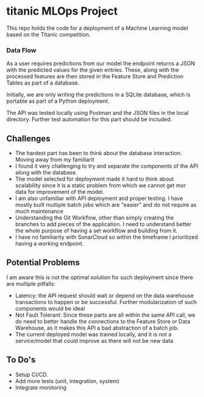 # titanic MLOps Project

This repo holds the code for a deployment of a Machine Learning model based on the Titanic competition.

### Data Flow

As a user requires predictions from our model the endpoint returns a JSON with the predicted values for the given entries.
These, along with the processed features are then stored in the Feature Store and Prediction Tables as part of a database.

Initially, we are only writing the predictions in a SQLite database, which is portable as part of a Python deployment.

The API was tested locally using Postman and the JSON files in the local directory. Further test automation for this part should be included.

## Challenges

- The hardest part has been to think about the database interaction. Moving away from my familiarit
- I found it very challenging to try and separate the components of the API along with the database.
- The model selected for deployment made it hard to think about scalability since it is a static problem from which we cannot get mor data for improvement of the model.
- I am also unfamiliar with API deployment and proper testing. I have mostly built multiple batch jobs which are "easier" and do not require as much maintenance
- Understanding the Git Workflow, other than simply creating the branches to add pieces of the application. I need to understand better the whole purpose of having a set workflow and building from it.
- I have no familiarity with SonarCloud so within the timeframe I prioritized having a working endpoint.

## Potential Problems

I am aware this is not the optimal solution for such deployment since there are multiple pitfalls:

- Latency: the API request should wait or depend on the data warehouse transactions to happen or be successful. Further modularization of such components would be ideal
- Not Fault Tolerant: Since these parts are all within the same API call, we do need to better handle the connections to the Feature Store or Data Warehouse, as it makes this API a bad abstraction of a batch job.
- The current deployed model was trained locally, and it is not a service/model that could improve as there will not be new data


## To Do's

- Setup CI/CD.
- Add more tests (unit, integration, system)
- Integrate monitoring



[//]: # (## Cloud Architecture &#40;ToDo&#41;)

[//]: # ()
[//]: # (The suggested cloud architecture to host this and whichever other model could be as follows:)

[//]: # ()
[//]: # (![MLOps Cloud Architecture]&#40;TitanicMLOps.drawio.png&#41;)

[//]: # ()
[//]: # (1. It is a simple API deployment architecture which exploits SageMaker Serverless from AWS to host the model and open the endpoint to make inference. )

[//]: # (2. As a backend Feature Store or Cloud Data Warehouse solution we use Redshift, since we are also relying on underlying ETLs for creating features for later training and inference.)

[//]: # (3. We also include ECS to help us handle the Docker containers. **Note:** As far as I understand this is not really needed if using SageMaker &#40;but not sure&#41;.)

[//]: # (4. To feed the feature store we will load our raw data onto S3 and we'll manage the pipelines using AWS's native Airflow managed service.)
